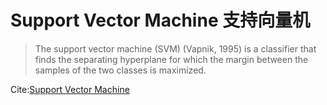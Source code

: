 # Support Vector Machine 支持向量机

> The support vector machine (SVM) (Vapnik, 1995) is a classifier that finds the separating hyperplane for which the margin between the samples of the two classes is maximized.


Cite:[Support Vector Machine](https://www.sciencedirect.com/topics/agricultural-and-biological-sciences/support-vector-machine)